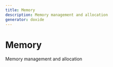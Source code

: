 ```yaml
---
title: Memory
description: Memory management and allocation
generator: doxide
---
```



# Memory

Memory management and allocation

